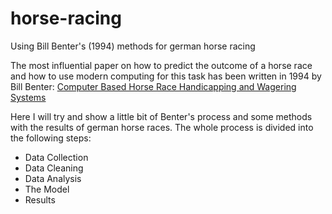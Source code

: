 # horse-racing
Using Bill Benter's (1994) methods for german horse racing

The most influential paper on how to predict the outcome of a horse race and how to use modern computing for 
this task has been written in 1994 by Bill Benter: 
[Computer Based Horse Race Handicapping and Wagering Systems](https://gwern.net/doc/statistics/decision/1994-benter.pdf) 

Here I will try and show a little bit of Benter's process and some methods with the results of german horse races. The whole process is divided into the following steps:
* Data Collection
* Data Cleaning
* Data Analysis
* The Model
* Results

